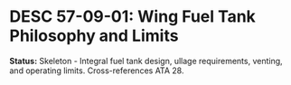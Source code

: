 # DESC 57-09-01: Wing Fuel Tank Philosophy and Limits
**Status:** Skeleton - Integral fuel tank design, ullage requirements, venting, and operating limits. Cross-references ATA 28.
